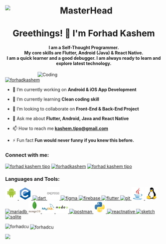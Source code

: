 
<!-- Master Head -->
<h1 align="center">
  <img src="https://www.icodesolution.com/resource/images/mobile-app-development.gif" alt="MasterHead" style="display:block; margin:auto;">
</h1>
<!-- Greetings and Title Name -->
<!-- Greetings and Title Name -->
<h1 align="center">Greethings! 👋 I'm Forhad Kashem</h1>
<h4 align="center">I am a Self-Thought Programmer. <br/>My core skills are Flutter, Android (Java) & React Native. <br/>I am a quick learner and a good debugger. I am always ready to learn and explore latest technology.</h4>

<!-- Side image -->
<img src="https://media.tenor.com/flflC6GFzO8AAAAd/sultan-alrefaei-programmer.gif" align="right" alt="Coding" width="400">
<!-- <img align="right" alt="Coding" width="400" src="https://media4.giphy.com/media/v1.Y2lkPTc5MGI3NjExZTMzZjA1ODRjZWMzMWU5N2IxMGZlMmZmOGIyNjc0M2I0NDJkYzZiNiZjdD1n/qgQUggAC3Pfv687qPC/giphy.gif"> -->

<p align="left"> <a href="https://twitter.com/forhadkashem" target="blank"><img src="https://img.shields.io/twitter/follow/forhadkashem?logo=twitter&style=for-the-badge" alt="forhadkashem" /></a> </p>

- 🔭 I’m currently working on **Android & iOS App Development**

- 🌱 I’m currently learning **Clean coding skill**

- 👯 I’m looking to collaborate on **Front-End & Back-End Project**

- 💬 Ask me about **Flutter, Android, Java and React Native**

- 📫 How to reach me **kashem.tipo@gmail.com**

<!-- - 📄 Know about my experiences [https://drive.google.com/file/d/1mYDAn5pWAdpCUxAvEkzSEVWf8XBpOQqV/view?usp=share_link](https://drive.google.com/file/d/1mYDAn5pWAdpCUxAvEkzSEVWf8XBpOQqV/view?usp=share_link) -->

- ⚡ Fun fact **Fun would never funny if you knew this before.**

<h3 align="left">Connect with me:</h3>
<p align="left">

<a href="https://fb.com/forhad kashem tipo" target="blank"><img align="center" src="https://raw.githubusercontent.com/rahuldkjain/github-profile-readme-generator/master/src/images/icons/Social/facebook.svg" alt="forhad kashem tipo" height="30" width="40" /></a>
  <a href="https://twitter.com/forhadkashem" target="blank"><img align="center" src="https://raw.githubusercontent.com/rahuldkjain/github-profile-readme-generator/master/src/images/icons/Social/twitter.svg" alt="forhadkashem" height="30" width="40" /></a>
    <a href="https://linkedin.com/in/forhad kashem tipo" target="blank"><img align="center" src="https://raw.githubusercontent.com/rahuldkjain/github-profile-readme-generator/master/src/images/icons/Social/linked-in-alt.svg" alt="forhad kashem tipo" height="30" width="40" /></a>
</p>


<h3 align="left">Languages and Tools:</h3>
<p align="left"> <a href="https://developer.android.com" target="_blank" rel="noreferrer"> <img src="https://raw.githubusercontent.com/devicons/devicon/master/icons/android/android-original-wordmark.svg" alt="android" width="40" height="40"/> </a> <a href="https://www.cprogramming.com/" target="_blank" rel="noreferrer"> <img src="https://raw.githubusercontent.com/devicons/devicon/master/icons/c/c-original.svg" alt="c" width="40" height="40"/> </a> <a href="https://dart.dev" target="_blank" rel="noreferrer"> <img src="https://www.vectorlogo.zone/logos/dartlang/dartlang-icon.svg" alt="dart" width="40" height="40"/> </a> <a href="https://expressjs.com" target="_blank" rel="noreferrer"> <img src="https://raw.githubusercontent.com/devicons/devicon/master/icons/express/express-original-wordmark.svg" alt="express" width="40" height="40"/> </a> <a href="https://www.figma.com/" target="_blank" rel="noreferrer"> <img src="https://www.vectorlogo.zone/logos/figma/figma-icon.svg" alt="figma" width="40" height="40"/> </a> <a href="https://firebase.google.com/" target="_blank" rel="noreferrer"> <img src="https://www.vectorlogo.zone/logos/firebase/firebase-icon.svg" alt="firebase" width="40" height="40"/> </a> <a href="https://flutter.dev" target="_blank" rel="noreferrer"> <img src="https://www.vectorlogo.zone/logos/flutterio/flutterio-icon.svg" alt="flutter" width="40" height="40"/> </a> <a href="https://git-scm.com/" target="_blank" rel="noreferrer"> <img src="https://www.vectorlogo.zone/logos/git-scm/git-scm-icon.svg" alt="git" width="40" height="40"/> </a> <a href="https://www.java.com" target="_blank" rel="noreferrer"> <img src="https://raw.githubusercontent.com/devicons/devicon/master/icons/java/java-original.svg" alt="java" width="40" height="40"/> </a> <a href="https://www.linux.org/" target="_blank" rel="noreferrer"> <img src="https://raw.githubusercontent.com/devicons/devicon/master/icons/linux/linux-original.svg" alt="linux" width="40" height="40"/> </a> <a href="https://mariadb.org/" target="_blank" rel="noreferrer"> <img src="https://www.vectorlogo.zone/logos/mariadb/mariadb-icon.svg" alt="mariadb" width="40" height="40"/> </a> <a href="https://www.mongodb.com/" target="_blank" rel="noreferrer"> <img src="https://raw.githubusercontent.com/devicons/devicon/master/icons/mongodb/mongodb-original-wordmark.svg" alt="mongodb" width="40" height="40"/> </a> <a href="https://www.mysql.com/" target="_blank" rel="noreferrer"> <img src="https://raw.githubusercontent.com/devicons/devicon/master/icons/mysql/mysql-original-wordmark.svg" alt="mysql" width="40" height="40"/> </a> <a href="https://nodejs.org" target="_blank" rel="noreferrer"> <img src="https://raw.githubusercontent.com/devicons/devicon/master/icons/nodejs/nodejs-original-wordmark.svg" alt="nodejs" width="40" height="40"/> </a> <a href="https://postman.com" target="_blank" rel="noreferrer"> <img src="https://www.vectorlogo.zone/logos/getpostman/getpostman-icon.svg" alt="postman" width="40" height="40"/> </a> <a href="https://www.python.org" target="_blank" rel="noreferrer"> <img src="https://raw.githubusercontent.com/devicons/devicon/master/icons/python/python-original.svg" alt="python" width="40" height="40"/> </a> <a href="https://reactnative.dev/" target="_blank" rel="noreferrer"> <img src="https://reactnative.dev/img/header_logo.svg" alt="reactnative" width="40" height="40"/> </a> <a href="https://www.sketch.com/" target="_blank" rel="noreferrer"> <img src="https://www.vectorlogo.zone/logos/sketchapp/sketchapp-icon.svg" alt="sketch" width="40" height="40"/> </a> <a href="https://www.sqlite.org/" target="_blank" rel="noreferrer"> <img src="https://www.vectorlogo.zone/logos/sqlite/sqlite-icon.svg" alt="sqlite" width="40" height="40"/> </a> </p>

<p><img align="left" src="https://github-readme-stats.vercel.app/api/top-langs?username=forhadcu&show_icons=true&locale=en&layout=compact" alt="forhadcu" /></p>

<p>&nbsp;<img align="center" src="https://github-readme-stats.vercel.app/api?username=forhadcu&show_icons=true&locale=en" alt="forhadcu" /></p>

[![](https://visitcount.itsvg.in/api?id=ForhadCU&label=Profile%20Views&color=3&icon=0&pretty=true)](https://visitcount.itsvg.in)
